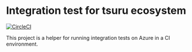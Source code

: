 # Integration test for tsuru ecosystem
[![CircleCI](https://circleci.com/gh/tsuru/integration_azure.svg?style=svg)](https://circleci.com/gh/tsuru/integration_azure)

This project is a helper for running integration tests on Azure in a CI environment.
